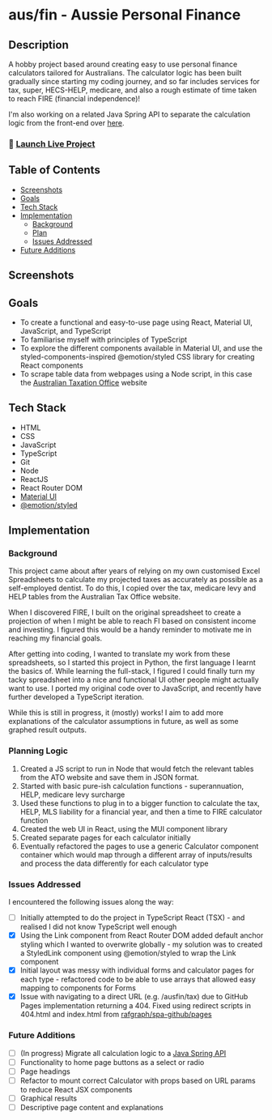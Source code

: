# aus/fin - Aussie Personal Finance

## Description

A hobby project based around creating easy to use personal finance calculators tailored for Australians. The calculator logic has been built gradually since starting my coding journey, and so far includes services for tax, super, HECS-HELP, medicare, and also a rough estimate of time taken to reach FIRE (financial independence)!

I'm also working on a related Java Spring API to separate the calculation logic from the front-end over [here](https://github.com/austnly/ausfin-api).

### 🚀 [Launch Live Project](https://www.astnly.com/ausfin)

## Table of Contents

-   [Screenshots](#screenshots)
-   [Goals](#goals)
-   [Tech Stack](#tech-stack)
-   [Implementation](#implementation)
    -   [Background](#background)
    -   [Plan](#planning-logic)
    -   [Issues Addressed](#issues-addressed)
-   [Future Additions](#future-additions)

## Screenshots

<!--
<figure>
<figcaption><i>Home Page</i></figcaption>
<img src="./screenshots/home.png" height="300px" alt="Home Page" />
</figure> -->

## Goals

-   To create a functional and easy-to-use page using React, Material UI, JavaScript, and TypeScript
-   To familiarise myself with principles of TypeScript
-   To explore the different components available in Material UI, and use the styled-components-inspired @emotion/styled CSS library for creating React components
-   To scrape table data from webpages using a Node script, in this case the [Australian Taxation Office](https://www.ato.gov.au/rates/individual-income-tax-rates/) website

## Tech Stack

-   HTML
-   CSS
-   JavaScript
-   TypeScript
-   Git
-   Node
-   ReactJS
-   React Router DOM
-   [Material UI](https://mui.com/)
-   [@emotion/styled](https://emotion.sh/docs/styled)

## Implementation

### Background

This project came about after years of relying on my own customised Excel Spreadsheets to calculate my projected taxes as accurately as possible as a self-employed dentist. To do this, I copied over the tax, medicare levy and HELP tables from the Australian Tax Office website.

When I discovered FIRE, I built on the original spreadsheet to create a projection of when I might be able to reach FI based on consistent income and investing. I figured this would be a handy reminder to motivate me in reaching my financial goals.

After getting into coding, I wanted to translate my work from these spreadsheets, so I started this project in Python, the first language I learnt the basics of. While learning the full-stack, I figured I could finally turn my tacky spreadsheet into a nice and functional UI other people might actually want to use. I ported my original code over to JavaScript, and recently have further developed a TypeScript iteration.

While this is still in progress, it (mostly) works! I aim to add more explanations of the calculator assumptions in future, as well as some graphed result outputs.

### Planning Logic

1. Created a JS script to run in Node that would fetch the relevant tables from the ATO website and save them in JSON format.
1. Started with basic pure-ish calculation functions - superannuation, HELP, medicare levy surcharge
1. Used these functions to plug in to a bigger function to calculate the tax, HELP, MLS liability for a financial year, and then a time to FIRE calculator function
1. Created the web UI in React, using the MUI component library
1. Created separate pages for each calculator initially
1. Eventually refactored the pages to use a generic Calculator component container which would map through a different array of inputs/results and process the data differently for each calculator type

### Issues Addressed

I encountered the following issues along the way:

-   [ ] Initially attempted to do the project in TypeScript React (TSX) - and realised I did not know TypeScript well enough
-   [x] Using the Link component from React Router DOM added default anchor styling which I wanted to overwrite globally - my solution was to created a StyledLink component using @emotion/styled to wrap the Link component
-   [x] Initial layout was messy with individual forms and calculator pages for each type - refactored code to be able to use arrays that allowed easy mapping to components for Forms
-   [x] Issue with navigating to a direct URL (e.g. /ausfin/tax) due to GitHub Pages implementation returning a 404. Fixed using redirect scripts in 404.html and index.html from [rafgraph/spa-github/pages](https://github.com/rafgraph/spa-github-pages)

### Future Additions

-   [ ] (In progress) Migrate all calculation logic to a [Java Spring API](https://github.com/austnly/ausfin-api)
-   [ ] Functionality to home page buttons as a select or radio
-   [ ] Page headings
-   [ ] Refactor to mount correct Calculator with props based on URL params to reduce React JSX components
-   [ ] Graphical results
-   [ ] Descriptive page content and explanations
